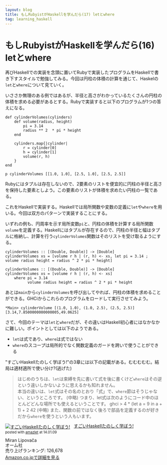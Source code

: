 ```yaml
---
layout: blog
title: もしRubyistがHaskellを学んだら(17) letとwhere
tag: learning_haskell
---
```


# もしRubyistがHaskellを学んだら(16) letとwhere

再びHaskellでの実装を念頭に置いてRubyで実装したプログラムをHaskellで書き下すスタイルで勉強してみる。今回は円柱の体積の計算を通じて、Haskelの`let`と`where`について見ていく。

いささか無理のある例ではあるが、半径と高さがわかっているたくさんの円柱の体積を求める必要があるとする。Rubyで実装すると以下のプログラムが1つの答えになる。

~~~~
def cylinderVolumes(cylinders)
	def volume(radius, height)
		pi = 3.14
		radius ** 2  * pi * height
	end

	cylinders.map{|cylinder|
		r = cylinder[0]
		h = cylinder[1]
		volume(r, h)
	}
end

p cylinderVolumes [[1.0, 1.0], [2.5, 1.0], [2.5, 2.5]]
~~~~

Rubyにはタプルは存在しないので、2要素のリストを便宜的に円柱の半径と高さを保持した要素としよう。この要素のリストが体積を求めたい円柱の一覧である。

これをHaskellで実装する。Haskellでは局所関数や変数の定義に`let`や`where`を用いる。今回は双方のパターンで実装することにする。

いずれの例も、円周率を示す局所変数`pi`と、円柱の体積を計算する局所関数`volume`を定義する。Haskellにはタプルが存在するので、円柱の半径と幅はタプルに格納し、計算を行う`cylinderVolumes`関数はそのリストを受け取るようにする。

~~~~
cylinderVolumes :: [(Double, Double)] -> [Double]
cylinderVolumes xs = [volume r h | (r, h) <- xs, let pi = 3.14 ; volume radius height = radius ^ 2 * pi * height]
~~~~

~~~~
cylinderVolumes :: [(Double, Double)] -> [Double]
cylinderVolumes xs = [volume r h | (r, h) <- xs]
	where pi = 3.14
	      volume radius height = radius ^ 2 * pi * height
~~~~

あとは`main`から`cylinderVolumes`を呼び出してやれば、円柱の体積を求めることができる。GHCiからこれらのプログラムをロードして実行させてみよう。

~~~~
*Main> cylinderVolume [(1.0, 1.0), (1.0, 2.5), (2.5, 2.5)]
[3.14,7.8500000000000005,49.0625]
~~~~

さて、今回のテーマは`let`と`where`だが、その違いはHaskell初心者にはなかなかに難しい。ポイントとしては以下のようである。

- `let`は式であり、`where`は式ではない
- `where`のスコープは局所的でなく関数定義のガードを跨いで使うことができる

"すごいHaskellたのしく学ぼう!"の3章には以下の記載がある。むむむむむ。結局は適材適所で使い分け?(逃げた)

> はじめのうちは、`let`は束縛を先に書いて式を後に書くけど`where`はその逆という違いしかないように思えるかも知れません。	
> 本当の違いは、`let`式はその名のとおり「式」で、`where`節はそうじゃない、というところです。
> (中略)
> つまり、let式は次のようにコード中のほとんどどんな場所でも使えるということです。
> ghci > 4 * (let a = 9 in a + 1) + 2
> 42
> (中略)
> また、関数の前ではなく後ろで部品を定義するのが好きだから`where`を使うという人もいます。

<div class="amazlet-box" style="margin-bottom:0px;"><div class="amazlet-image" style="float:left;margin:0px 12px 1px 0px;"><a href="http://www.amazon.co.jp/exec/obidos/ASIN/4274068854/xmisao-22/ref=nosim/" name="amazletlink" target="_blank"><img src="http://ecx.images-amazon.com/images/I/51P6NdS4IGL._SL160_.jpg" alt="すごいHaskellたのしく学ぼう!" style="border: none;" /></a></div><div class="amazlet-info" style="line-height:120%; margin-bottom: 10px"><div class="amazlet-name" style="margin-bottom:10px;line-height:120%"><a href="http://www.amazon.co.jp/exec/obidos/ASIN/4274068854/xmisao-22/ref=nosim/" name="amazletlink" target="_blank">すごいHaskellたのしく学ぼう!</a><div class="amazlet-powered-date" style="font-size:80%;margin-top:5px;line-height:120%">posted with <a href="http://www.amazlet.com/" title="amazlet" target="_blank">amazlet</a> at 14.01.09</div></div><div class="amazlet-detail">Miran Lipovača <br />オーム社 <br />売り上げランキング: 126,678<br /></div><div class="amazlet-sub-info" style="float: left;"><div class="amazlet-link" style="margin-top: 5px"><a href="http://www.amazon.co.jp/exec/obidos/ASIN/4274068854/xmisao-22/ref=nosim/" name="amazletlink" target="_blank">Amazon.co.jpで詳細を見る</a></div></div></div><div class="amazlet-footer" style="clear: left"></div></div>
